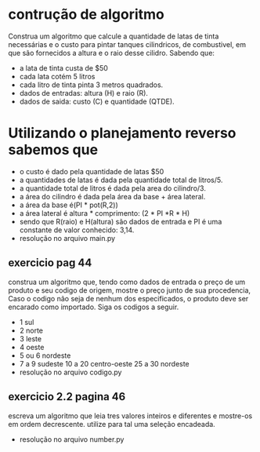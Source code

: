 # contrução de algoritmo
Construa um algoritmo que calcule a quantidade de latas de tinta necessárias e o custo para pintar tanques cilindricos, de combustivel, em que são fornecidos a altura  e o raio desse cilidro. Sabendo que:
- a lata de tinta custa de $50
- cada lata cotém 5 litros
- cada litro de tinta pinta 3 metros quadrados.
- dados de entradas: altura (H) e raio (R).
- dados de saida: custo (C) e quantidade (QTDE).
# Utilizando o planejamento reverso sabemos que
- o custo é dado pela quantidade de latas $50
- a quantidades de latas é dada pela quantidade total de litros/5.
- a quantidade total de litros é dada pela area do cilindro/3.
- a área do cilindro é dada pela área da base + área lateral.
- a área da base é(PI * pot(R,2))
- a área lateral é altura * comprimento: (2 * PI *R * H)
- sendo que R(raio) e H(altura) são dados de entrada e PI é uma constante de valor conhecido: 3,14. 
- resolução no arquivo main.py
## exercicio pag 44
construa um algoritmo que, tendo como dados de entrada o preço de um produto e seu codigo de origem, mostre o preço junto de sua procedencia, Caso o codigo não seja de nenhum dos especificados, o produto deve ser encarado como importado. Siga os codigos a seguir.
- 1 sul
- 2 norte
- 3 leste
- 4 oeste
- 5 ou 6 nordeste
- 7 a 9 sudeste
10 a 20 centro-oeste
25 a 30 nordeste
- resolução no arquivo codigo.py
## exercicio 2.2 pagina 46
escreva um algoritmo que leia tres valores inteiros e diferentes e mostre-os em ordem decrescente. utilize para tal uma seleção encadeada.
- resolução no arquivo number.py
